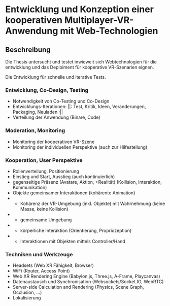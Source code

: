 # Entwicklung und Konzeption einer kooperativen Multiplayer-VR-Anwendung mit Web-Technologien

## Beschreibung
Die Thesis untersucht und testet inwieweit sich Webtechnologien für die entwicklung und das Deploiment für kooperative VR-Szenarien eignen.

Die Entwicklung für schnelle und iterative Tests.

### Entwicklung, Co-Design, Testing

- Notwendigkeit von Co-Testing und Co-Design
- Entwicklungs-Iterationen: ||: Test, Kritik, Ideen, Veränderungen, Packaging, Neuladen :||
- Verteilung der Anwendung (Binare, Code)

### Moderation, Monitoring

- Monitoring der kooperativen VR-Szene
- Monitoring der individuellen Perspektive (auch zur Hilfestellung)

### Kooperation, User Perspektive

- Rollenverteilung, Positionierung
- Einstieg und Start, Ausstieg (auch kontinuierlich)
- gegenseitige Präsenz (Avatare, Aktion, +Realität) (Kollision, Interaktion, Kommunikation)
- Objekte gemeinsamer Interaktionen (kohärente Animation)
- + Kohärenz der VR-Umgebung (inkl. Objekte) mit Wahrnehmung (keine Masse, keine Kollision)
- + gemeinsame Umgebung
- + körperliche Interaktion (Orientierung, Propriozeption)
- + Interaktionen mit Objekten mittels Controller/Hand 

### Techniken und Werkzeuge

- Headsets (Web XR Fähigkeit, Browser)
- WiFi (Router, Access Point)
- Web XR Rendering Engine (Babylon.js, Three.js, A-Frame, Playcanvas)
- Datenaustausch und Synchronisation (Websockets/Socket.IO, WebRTC)
- Server-side Calculation and Rendering (Physics, Scene Graph, Occlusion, ...)
- Lokalisierung